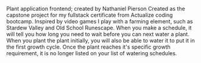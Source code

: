 Plant application frontend; created by Nathaniel Pierson
Created as the capstone project for my fullstack certificate from Actualize coding bootcamp.
Inspired by video games I play with a farming element, such as Stardew Valley and Old School Runescape.
When you make a schedule, it will tell you how long you need to wait before you can next water a plant. When you plant the plant initially, you will also be able to water it to put it in the first growth cycle. Once the plant reaches it's specific growth requirement, it is no longer listed on your list of watering schedules.